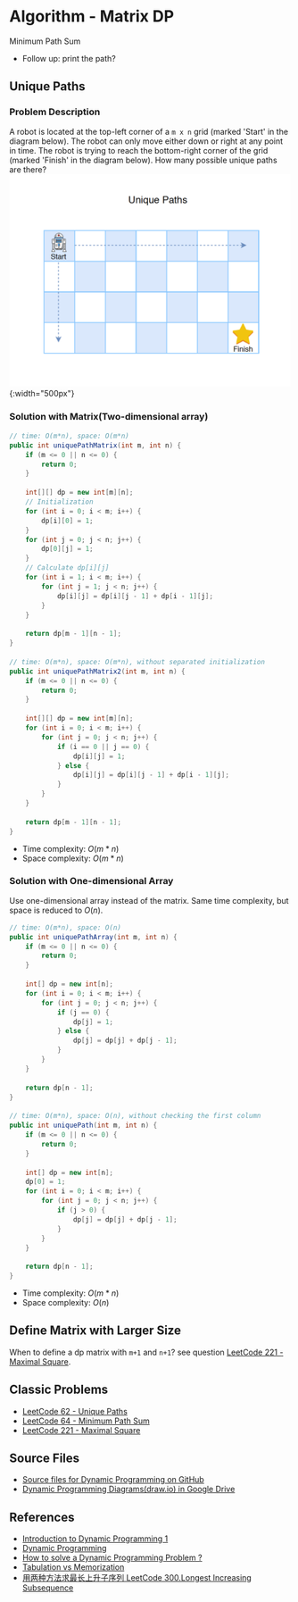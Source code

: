 # Algorithm - Matrix DP

Minimum Path Sum

* Follow up: print the path?

## Unique Paths

### Problem Description

A robot is located at the top-left corner of a `m x n` grid (marked 'Start' in the diagram below). The robot can only move either down or right at any point in time. The robot is trying to reach the bottom-right corner of the grid (marked 'Finish' in the diagram below). How many possible unique paths are there?
![image](../assets/images/algorithm/1221/robot.png){:width="500px"}  

### Solution with Matrix(Two-dimensional array)

```java
// time: O(m*n), space: O(m*n)
public int uniquePathMatrix(int m, int n) {
    if (m <= 0 || n <= 0) {
        return 0;
    }

    int[][] dp = new int[m][n];
    // Initialization
    for (int i = 0; i < m; i++) {
        dp[i][0] = 1;
    }
    for (int j = 0; j < n; j++) {
        dp[0][j] = 1;
    }
    // Calculate dp[i][j]
    for (int i = 1; i < m; i++) {
        for (int j = 1; j < n; j++) {
            dp[i][j] = dp[i][j - 1] + dp[i - 1][j];
        }
    }

    return dp[m - 1][n - 1];
}

// time: O(m*n), space: O(m*n), without separated initialization
public int uniquePathMatrix2(int m, int n) {
    if (m <= 0 || n <= 0) {
        return 0;
    }

    int[][] dp = new int[m][n];
    for (int i = 0; i < m; i++) {
        for (int j = 0; j < n; j++) {
            if (i == 0 || j == 0) {
                dp[i][j] = 1;
            } else {
                dp[i][j] = dp[i][j - 1] + dp[i - 1][j];
            }
        }
    }

    return dp[m - 1][n - 1];
}
```

* Time complexity: $O(m*n)$
* Space complexity: $O(m*n)$

### Solution with One-dimensional Array

Use one-dimensional array instead of the matrix. Same time complexity, but space is reduced to $O(n)$.

```java
// time: O(m*n), space: O(n)
public int uniquePathArray(int m, int n) {
    if (m <= 0 || n <= 0) {
        return 0;
    }

    int[] dp = new int[n];
    for (int i = 0; i < m; i++) {
        for (int j = 0; j < n; j++) {
            if (j == 0) {
                dp[j] = 1;
            } else {
                dp[j] = dp[j] + dp[j - 1];
            }
        }
    }

    return dp[n - 1];
}

// time: O(m*n), space: O(n), without checking the first column
public int uniquePath(int m, int n) {
    if (m <= 0 || n <= 0) {
        return 0;
    }

    int[] dp = new int[n];
    dp[0] = 1;
    for (int i = 0; i < m; i++) {
        for (int j = 0; j < n; j++) {
            if (j > 0) {
                dp[j] = dp[j] + dp[j - 1];
            }
        }
    }

    return dp[n - 1];
}
```

* Time complexity: $O(m*n)$
* Space complexity: $O(n)$

## Define Matrix with Larger Size

When to define a dp matrix with `m+1` and `n+1`? see question [LeetCode 221 - Maximal Square](https://leetcode.com/problems/maximal-square).

## Classic Problems

* [LeetCode 62 - Unique Paths](https://leetcode.com/problems/unique-paths/)
* [LeetCode 64 - Minimum Path Sum](https://leetcode.com/problems/minimum-path-sum/)
* [LeetCode 221 - Maximal Square](https://leetcode.com/problems/maximal-square)

## Source Files

* [Source files for Dynamic Programming on GitHub](https://github.com/jojozhuang/dsa-java/tree/master/alg-dp)
* [Dynamic Programming Diagrams(draw.io) in Google Drive](https://drive.google.com/file/d/1gp898o4dRvrV2nPVZOEfJYfijkeyjdnK/view?usp=sharing)

## References

* [Introduction to Dynamic Programming 1](https://www.hackerearth.com/practice/algorithms/dynamic-programming/introduction-to-dynamic-programming-1/tutorial/)
* [Dynamic Programming](https://www.geeksforgeeks.org/dynamic-programming/)
* [How to solve a Dynamic Programming Problem ?](https://www.geeksforgeeks.org/solve-dynamic-programming-problem/)
* [Tabulation vs Memorization](https://www.geeksforgeeks.org/tabulation-vs-memoizatation/)
* [用两种方法求最长上升子序列 LeetCode 300.Longest Increasing Subsequence](https://www.youtube.com/watch?v=5rfZ4WnNKBk)
